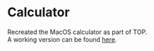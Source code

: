 # Calculator  
   
Recreated the MacOS calculator as part of TOP.  
A working version can be found [here](https://faaabi93.github.io/calculator/).